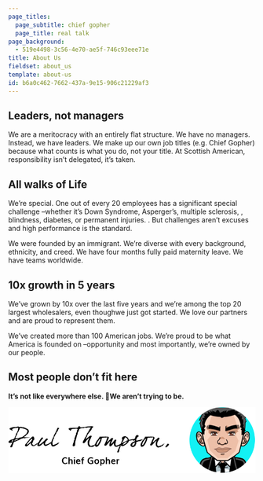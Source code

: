 ```yaml
---
page_titles:
  page_subtitle: chief gopher
  page_title: real talk
page_background:
  - 519e4498-3c56-4e70-ae5f-746c93eee71e
title: About Us
fieldset: about_us
template: about-us
id: b6a0c462-7662-437a-9e15-906c21229af3
---
```

## Leaders, not managers
We are a meritocracy with an entirely flat structure. We have no managers. Instead, we have leaders. We make up our own job titles (e.g. Chief Gopher) because what counts is what you do, not your title. At Scottish American, responsibility isn’t delegated, it’s taken.

## All walks of Life
We’re special. One out of every 20 employees has a significant special challenge –whether it’s Down Syndrome, Asperger’s, multiple sclerosis, , blindness, diabetes, or permanent injuries. .  But challenges aren’t excuses and high performance is the standard.

We were founded by an immigrant. We’re diverse with every background, ethnicity, and creed. We have four months fully paid maternity leave. We have teams worldwide.

## 10x growth in 5 years
We’ve grown by 10x over the last five years and we’re among the top 20 largest wholesalers, even thoughwe just got started. We love our partners and are proud to represent them. 

We’ve created more than 100 American jobs. We’re proud to be what America is founded on –opportunity and most importantly, we’re owned by our people.

## Most people don’t fit here
**It’s not like everywhere else. We aren’t trying to be.**

![image](/assets/Paul-Thompson,-Chief-Gopher.jpg)